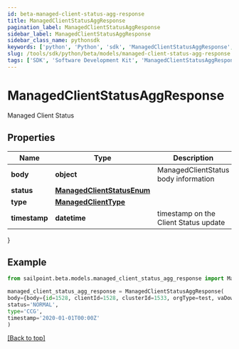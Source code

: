 ```yaml
---
id: beta-managed-client-status-agg-response
title: ManagedClientStatusAggResponse
pagination_label: ManagedClientStatusAggResponse
sidebar_label: ManagedClientStatusAggResponse
sidebar_class_name: pythonsdk
keywords: ['python', 'Python', 'sdk', 'ManagedClientStatusAggResponse', 'BetaManagedClientStatusAggResponse'] 
slug: /tools/sdk/python/beta/models/managed-client-status-agg-response
tags: ['SDK', 'Software Development Kit', 'ManagedClientStatusAggResponse', 'BetaManagedClientStatusAggResponse']
---
```


# ManagedClientStatusAggResponse

Managed Client Status

## Properties

Name | Type | Description | Notes
------------ | ------------- | ------------- | -------------
**body** | **object** | ManagedClientStatus body information | [required]
**status** | [**ManagedClientStatusEnum**](managed-client-status-enum) |  | [required]
**type** | [**ManagedClientType**](managed-client-type) |  | [required]
**timestamp** | **datetime** | timestamp on the Client Status update | [required]
}

## Example

```python
from sailpoint.beta.models.managed_client_status_agg_response import ManagedClientStatusAggResponse

managed_client_status_agg_response = ManagedClientStatusAggResponse(
body={body={id=1528, clientId=1528, clusterId=1533, orgType=test, vaDownloadUrl=https://sptcbu-va-images.s3.amazonaws.com/va-latest.zip, clusterJobCount=1, configuration={clusterType=sqsCluster, clusterExternalId=2c91808876dd79120176f758af765c58, debug=false, failureThreshold=0, gmtOffset=-6, scheduleUpgrade=false, va_version=va-megapod-useast1-595-1627543540, jobType=VA_UPGRADE, cookbook=va-megapod-useast1-595-1627543540}, connectorServices=[{id=540696, name=EndToEnd-ADSource, connector_host=host.example.com, connector_port=389, connector_(boolean)useSSL=false, connectorFileUploadHistory=null}, {id=540698, name=EndToEnd-AzureADSource, connector_host=null, connector_port=null, connector_(boolean)useSSL=null, connectorFileUploadHistory=null}, {id=540710, name=EndToEnd-OpenLDAP, connector_host=10.0.2.64, connector_port=389, connector_(boolean)useSSL=false, connectorFileUploadHistory=null}, {id=540713, name=Dynamic-ADSource, connector_host=host.example.com, connector_port=389, connector_(boolean)useSSL=false, connectorFileUploadHistory=null}, {id=540716, name=EndToEnd-JdbcADSource, connector_host=10.0.5.187, connector_port=389, connector_(boolean)useSSL=false, connectorFileUploadHistory=null}, {id=540717, name=EndToEnd-JdbcSource, connector_host=null, connector_port=null, connector_(boolean)useSSL=null, connectorFileUploadHistory=[{serviceId=540717, date=2021-02-05T22:58:15Z, file=temp7081703651350031905mysql-connector-java-8.0.11.jar}]}], jobs=[{uuid=872b622f-5ab5-4836-9172-e3bb77f05b2c, cookbook=872b622f-5ab5-4836-9172-e3bb77f05b2c, state=FINISHED, type=VA_UPGRADE, targetId=1528, managedProcessConfiguration={charon={version=345, path=sailpoint/charon, description=null, dependencies=null}, ccg={version=415_583_79.0.0, path=sailpoint/ccg, description=null, dependencies=null}, toolbox={version=6, path=sailpoint/toolbox, description=null, dependencies=null}, fluent={version=50, path=fluent/va, description=null, dependencies=null}, va_agent={version=89, path=sailpoint/va_agent, description=null, dependencies=null}}}], queue={name=megapod-useast1-denali-lwt-cluster-1533, region=us-east-1}, maintenance={window=true, windowStartTime=2021-07-29T00:00:00Z, windowClusterTime=2021-07-29T01:35:24Z, windowFinishTime=2021-07-29T04:00:00Z}}},
status='NORMAL',
type='CCG',
timestamp='2020-01-01T00:00Z'
)

```
[[Back to top]](#) 

